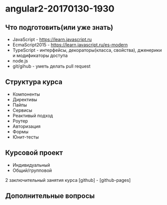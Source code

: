 # angular2-20170130-1930

## Что подготовить(или уже знать)

- JavaScript - https://learn.javascript.ru
- EcmaScript2015 - https://learn.javascript.ru/es-modern
- TypeScript - интерфейсы, декораторы(класса, свойства), дженерики и модификаторы доступа
- node.js
- git/gihub - уметь делать pull request


## Структура курса

- Компоненты
- Директивы
- Пайпы
- Сервисы
- Реактивый подход
- Роутер
- Авторизация
- Формы
- Юнит-тесты


## Курсовой проект

- Индивидуальный
- Общий/групповой

2 заключительный занятия курса
[github] - [github-pages]



## Дополнительные вопросы

